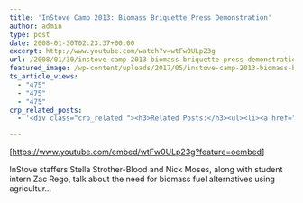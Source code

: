 ```yaml
---
title: 'InStove Camp 2013: Biomass Briquette Press Demonstration'
author: admin
type: post
date: 2008-01-30T02:23:37+00:00
excerpt: http://www.youtube.com/watch?v=wtFw0ULp23g
url: /2008/01/30/instove-camp-2013-biomass-briquette-press-demonstration/
featured_image: /wp-content/uploads/2017/05/instove-camp-2013-biomass-brique.jpg
ts_article_views:
  - "475"
  - "475"
  - "475"
crp_related_posts:
  - '<div class="crp_related "><h3>Related Posts:</h3><ul><li><a href="https://scdhub.org/2017/12/25/wastewater-treatment-and-biosolids-management/"    ><img src="https://scdhub.org/wp-content/uploads/2017/12/wastewater-treatment-and-biosoli-150x150.jpg" alt="Wastewater treatment and Biosolids management" title="Wastewater treatment and Biosolids management" width="150" height="150" class="crp_thumb crp_featured" /><span class="crp_title">Wastewater treatment and Biosolids management</span></a></li><li><a href="https://scdhub.org/2017/12/29/walking-in-sabinas-shoes-world-vision/"    ><img src="https://scdhub.org/wp-content/uploads/2017/12/walking-in-sabinas-shoes-world-v-150x150.jpg" alt="Walking in Sabinas Shoes &#8211; World Vision" title="Walking in Sabinas Shoes &#8211; World Vision" width="150" height="150" class="crp_thumb crp_featured" /><span class="crp_title">Walking in Sabinas Shoes &#8211; World Vision</span></a></li><li><a href="https://scdhub.org/2017/12/12/rainwater-harvesting-combined-with-slow-sand-filter/"    ><img src="https://scdhub.org/wp-content/uploads/2017/12/rainwater-harvesting-combined-wi-150x150.jpg" alt="rainwater harvesting combined with slow sand filter" title="rainwater harvesting combined with slow sand filter" width="150" height="150" class="crp_thumb crp_featured" /><span class="crp_title">rainwater harvesting combined with slow sand filter</span></a></li><li><a href="https://scdhub.org/2017/06/02/fumble-bumble-a-do-able-native-bee-survival-plan-for-cities/"    ><img src="https://scdhub.org/wp-content/uploads/2017/06/Screen-Shot-2017-07-19-at-5.42.53-PM-150x150.png" alt="Our Bees, Our Food, Our World" title="Our Bees, Our Food, Our World" width="150" height="150" class="crp_thumb crp_featured" /><span class="crp_title">Our Bees, Our Food, Our World</span></a></li><li><a href="https://scdhub.org/2017/12/20/how-to-unclog-a-toilet/"    ><img src="https://scdhub.org/wp-content/uploads/2017/12/how-to-unclog-a-toilet-1-150x150.jpg" alt="How to unclog a toilet" title="How to unclog a toilet" width="150" height="150" class="crp_thumb crp_featured" /><span class="crp_title">How to unclog a toilet</span></a></li><li><a href="https://scdhub.org/2017/06/22/satisficing/"    ><img src="https://scdhub.org/wp-content/uploads/2017/06/satisficing-150x150.jpg" alt="Satisficing: when the optimal solution cannot be determined" title="Satisficing: when the optimal solution cannot be determined" width="150" height="150" class="crp_thumb crp_featured" /><span class="crp_title">Satisficing: when the optimal solution cannot be determined</span></a></li></ul><div class="crp_clear"></div></div>'

---
```

[https://www.youtube.com/embed/wtFw0ULp23g?feature=oembed] 

InStove staffers Stella Strother-Blood and Nick Moses, along with student intern Zac Rego, talk about the need for biomass fuel alternatives using agricultur&#8230;